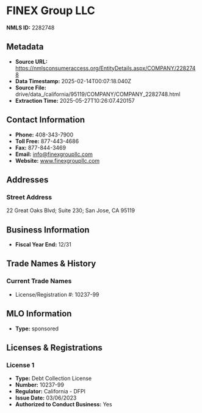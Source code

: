 # FINEX Group LLC

**NMLS ID:** 2282748

## Metadata
- **Source URL:** https://nmlsconsumeraccess.org/EntityDetails.aspx/COMPANY/2282748
- **Data Timestamp:** 2025-02-14T00:07:18.040Z
- **Source File:** drive/data_/california/95119/COMPANY/COMPANY_2282748.html
- **Extraction Time:** 2025-05-27T10:26:07.420157

## Contact Information
- **Phone:** 408-343-7900
- **Toll Free:** 877-443-4686
- **Fax:** 877-844-3469
- **Email:** info@finexgroupllc.com
- **Website:** www.finexgroupllc.com

## Addresses
### Street Address
22 Great Oaks Blvd; Suite 230; San Jose, CA 95119

## Business Information
- **Fiscal Year End:** 12/31

## Trade Names & History
### Current Trade Names
- License/Registration #: 10237-99

## MLO Information
- **Type:** sponsored

## Licenses & Registrations

### License 1
- **Type:** Debt Collection License
- **Number:** 10237-99
- **Regulator:** California - DFPI
- **Issue Date:** 03/06/2023
- **Authorized to Conduct Business:** Yes
